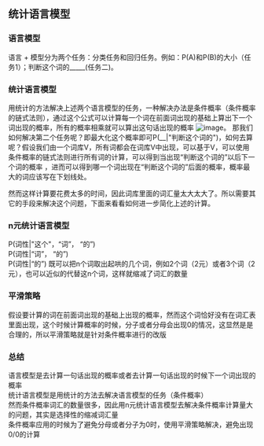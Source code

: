 ## 统计语言模型
### 语言模型

语言 + 模型分为两个任务：分类任务和回归任务。例如：P(A)和P(B)的大小（任务1）；判断这个词的_____(任务二)。

### 统计语言模型
用统计的方法解决上述两个语言模型的任务，一种解决办法是条件概率（条件概率的链式法则），通过这个公式可以计算每一个词在前面词出现的基础上算出下一个词出现的概率，所有的概率相乘就可以算出这句话出现的概率
![image](https://github.com/RiversDong/DeepLearning/assets/45725241/3fa17093-5c44-409b-8e59-57c3d8dd7b97)。
那我们如何解决第二个任务呢？即最大化这个概率即可P(__|"判断这个词的")，如何去算呢？假设我们由一个词库V，所有词都会在词库V中出现，可以基于V，可以使用条件概率的链式法则进行所有词的计算，可以得到当出现“判断这个词的”以后下一个词的概率
，进而可以得到哪一个词出现在“判断这个词的”后面的概率，概率最大的词应该写在下划线处。   

然而这样计算要花费太多的时间，因此词库里面的词汇量太大太大了。所以需要其它的手段来解决这个问题，下面来看看如何进一步简化上述的计算。

### n元统计语言模型
P(词性|"这个"，“词”， “的”)  
P(词性|“词”， “的”)  
P(词性|“的”)
既可以把n个词取出起哄的几个词，例如2个词（2元）或者3个词（2元），也可以近似的代替这n个词，这样就缩减了词汇的数量

### 平滑策略
假设要计算的词在前面词出现的基础上出现的概率，然而这个词恰好没有在词汇表里面出现，这个时候计算概率的时候，分子或者分母会出现0的情况，这显然是是合理的，所以平滑策略就是针对条件概率进行的改版

### 总结
语言模型是去计算一句话出现的概率或者去计算一句话出现的时候下一个词出现的概率   
统计语言模型是用统计的方法去解决语言模型的任务（条件概率）    
然而条件概率词汇的数量很多，因此用n元统计语言模型去解决条件概率计算量大的问题，其实是选择性的缩减词汇量   
条件概率应用的时候为了避免分母或者分子为0时，使用平滑策略解决，避免出现0/0的计算
